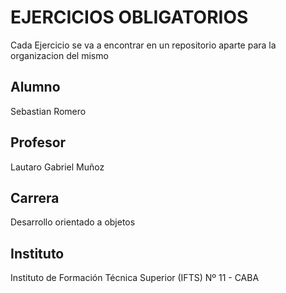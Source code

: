 # EJERCICIOS OBLIGATORIOS
Cada Ejercicio se va a encontrar en un repositorio aparte para la organizacion del mismo

## Alumno
Sebastian Romero

## Profesor

Lautaro Gabriel Muñoz

## Carrera

Desarrollo orientado a objetos

## Instituto

Instituto de Formación Técnica Superior (IFTS) Nº 11 - CABA

